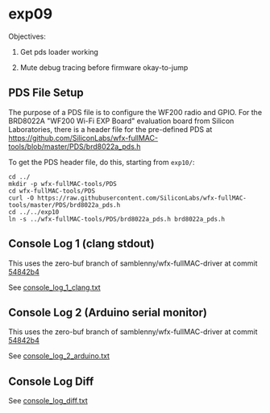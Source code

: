 # exp09

Objectives:

1. Get pds loader working

2. Mute debug tracing before firmware okay-to-jump


## PDS File Setup

The purpose of a PDS file is to configure the WF200 radio and GPIO. For the
BRD8022A "WF200 Wi-Fi EXP Board" evaluation board from Silicon Laboratories,
there is a header file for the pre-defined PDS at
https://github.com/SiliconLabs/wfx-fullMAC-tools/blob/master/PDS/brd8022a_pds.h

To get the PDS header file, do this, starting from `exp10/`:
```
cd ../
mkdir -p wfx-fullMAC-tools/PDS
cd wfx-fullMAC-tools/PDS
curl -O https://raw.githubusercontent.com/SiliconLabs/wfx-fullMAC-tools/master/PDS/brd8022a_pds.h
cd ../../exp10
ln -s ../wfx-fullMAC-tools/PDS/brd8022a_pds.h brd8022a_pds.h
```


## Console Log 1 (clang stdout)

This uses the zero-buf branch of samblenny/wfx-fullMAC-driver at commit
[54842b4](https://github.com/samblenny/wfx-fullMAC-driver/commit/54842b4931d10a7119db337ba30ed2ff5dd6d959)

See [console_log_1_clang.txt](console_log_1_clang.txt)


## Console Log 2 (Arduino serial monitor)

This uses the zero-buf branch of samblenny/wfx-fullMAC-driver at commit
[54842b4](https://github.com/samblenny/wfx-fullMAC-driver/commit/54842b4931d10a7119db337ba30ed2ff5dd6d959)

See [console_log_2_arduino.txt](console_log_2_arduino.txt)


## Console Log Diff

See [console_log_diff.txt](console_log_diff.txt)
